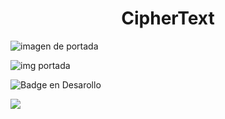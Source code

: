 <h1 align="center"> CipherText </h1>

![imagen de portada](imagenes%5Canonymous2.png)

![img portada](imagenes%5Canonymous2.png)

![Badge en Desarollo](https://img.shields.io/badge/STATUS-EN%20DESAROLLO-green)

<p align="left">
   <img src="https://img.shields.io/badge/STATUS-EN%20DESAROLLO-green">
</p>




